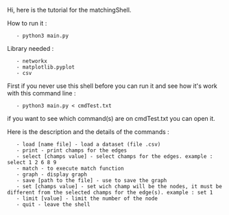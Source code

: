 Hi, here is the tutorial for the matchingShell.

How to run it :

       - python3 main.py

Library needed :

       - networkx
       - matplotlib.pyplot
       - csv

First if you never use this shell before you can run it and see how it's work with this command line :

       - python3 main.py < cmdTest.txt

if you want to see which command(s) are on cmdTest.txt you can open it.

Here is the description and the details of the commands :

       - load [name file] - load a dataset (file .csv)
       - print - print champs for the edges
       - select [champs value] - select champs for the edges. example : select 1 2 6 8 9
       - match - to execute match function
       - graph - display graph
       - save [path to the file] - use to save the graph
       - set [champs value] - set wich champ will be the nodes, it must be different from the selected champs for the edge(s). example : set 1
       - limit [value] - limit the number of the node
       - quit - leave the shell

